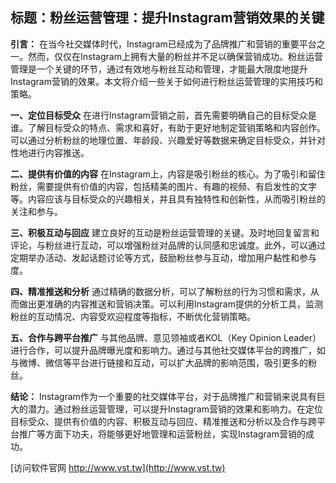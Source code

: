 ## **标题：粉丝运营管理：提升Instagram营销效果的关键**

**引言：**
在当今社交媒体时代，Instagram已经成为了品牌推广和营销的重要平台之一。然而，仅仅在Instagram上拥有大量的粉丝并不足以确保营销成功。粉丝运营管理是一个关键的环节，通过有效地与粉丝互动和管理，才能最大限度地提升Instagram营销的效果。本文将介绍一些关于如何进行粉丝运营管理的实用技巧和策略。

**一、定位目标受众**
在进行Instagram营销之前，首先需要明确自己的目标受众是谁。了解目标受众的特点、需求和喜好，有助于更好地制定营销策略和内容创作。可以通过分析粉丝的地理位置、年龄段、兴趣爱好等数据来确定目标受众，并针对性地进行内容推送。

**二、提供有价值的内容**
在Instagram上，内容是吸引粉丝的核心。为了吸引和留住粉丝，需要提供有价值的内容，包括精美的图片、有趣的视频、有启发性的文字等。内容应该与目标受众的兴趣相关，并且具有独特性和创新性，从而吸引粉丝的关注和参与。

**三、积极互动与回应**
建立良好的互动是粉丝运营管理的关键。及时地回复留言和评论，与粉丝进行互动，可以增强粉丝对品牌的认同感和忠诚度。此外，可以通过定期举办活动、发起话题讨论等方式，鼓励粉丝参与互动，增加用户黏性和参与度。

**四、精准推送和分析**
通过精确的数据分析，可以了解粉丝的行为习惯和需求，从而做出更准确的内容推送和营销决策。可以利用Instagram提供的分析工具，监测粉丝的互动情况、内容受欢迎程度等指标，不断优化营销策略。

**五、合作与跨平台推广**
与其他品牌、意见领袖或者KOL（Key Opinion Leader）进行合作，可以提升品牌曝光度和影响力。通过与其他社交媒体平台的跨推广，如与微博、微信等平台进行链接和互动，可以扩大品牌的影响范围，吸引更多的粉丝。

**结论：**
Instagram作为一个重要的社交媒体平台，对于品牌推广和营销来说具有巨大的潜力。通过粉丝运营管理，可以提升Instagram营销的效果和影响力。在定位目标受众、提供有价值的内容、积极互动与回应、精准推送和分析以及合作与跨平台推广等方面下功夫，将能够更好地管理和运营粉丝，实现Instagram营销的成功。


[访问软件官网 http://www.vst.tw](http://www.vst.tw)
